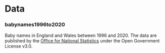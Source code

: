 # Data 

### babynames1996to2020
Baby names in England and Wales between 1996 and 2020. The data are published by the [Office for National Statistics](https://www.ons.gov.uk/peoplepopulationandcommunity/birthsdeathsandmarriages/livebirths/datasets/babynamesinenglandandwalesfrom1996) under the Open Government License v3.0.